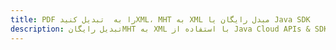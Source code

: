 ---title: PDF را به  تبدیل کنیدXML، MHT به XML مبدل رایگان یا Java SDKdescription: تبدیل رایگانMHT به XML با استفاده از Java Cloud APIs & SDK همچنین اسناد PDF را در Cloud ایجاد، ویرایش و رندر کنید.---